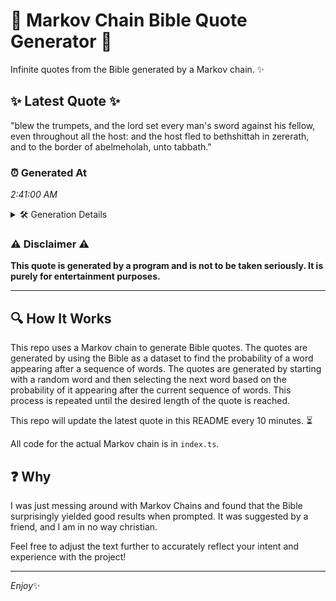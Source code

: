 # 📖 Markov Chain Bible Quote Generator 📖

Infinite quotes from the Bible generated by a Markov chain. ✨

## ✨ Latest Quote ✨
"blew the trumpets, and the lord set every man's sword against his fellow, even throughout all the host: and the host fled to bethshittah in zererath, and to the border of abelmeholah, unto tabbath."

### ⏰ Generated At
*2:41:00 AM*

<details>
    <summary>🛠️ Generation Details</summary>
    <p>
        <strong>🌱 Seed:</strong> blew<br>
        <strong>🔄 Iterations:</strong> 33<br>
        <strong>📜 Context History:</strong><br>[ blew ]: the<br>[ blew, the ]: trumpets,<br>[ blew, the, trumpets, ]: and<br>[ blew, the, trumpets,, and ]: the<br>[ blew, the, trumpets,, and, the ]: lord<br>[ blew, the, trumpets,, and, the, lord ]: set<br>[ the, trumpets,, and, the, lord, set ]: every<br>[ trumpets,, and, the, lord, set, every ]: man's<br>[ and, the, lord, set, every, man's ]: sword<br>[ the, lord, set, every, man's, sword ]: against<br>[ lord, set, every, man's, sword, against ]: his<br>[ set, every, man's, sword, against, his ]: fellow,<br>[ every, man's, sword, against, his, fellow, ]: even<br>[ man's, sword, against, his, fellow,, even ]: throughout<br>[ sword, against, his, fellow,, even, throughout ]: all<br>[ against, his, fellow,, even, throughout, all ]: the<br>[ his, fellow,, even, throughout, all, the ]: host:<br>[ fellow,, even, throughout, all, the, host: ]: and<br>[ even, throughout, all, the, host:, and ]: the<br>[ throughout, all, the, host:, and, the ]: host<br>[ all, the, host:, and, the, host ]: fled<br>[ the, host:, and, the, host, fled ]: to<br>[ host:, and, the, host, fled, to ]: bethshittah<br>[ and, the, host, fled, to, bethshittah ]: in<br>[ the, host, fled, to, bethshittah, in ]: zererath,<br>[ host, fled, to, bethshittah, in, zererath, ]: and<br>[ fled, to, bethshittah, in, zererath,, and ]: to<br>[ to, bethshittah, in, zererath,, and, to ]: the<br>[ bethshittah, in, zererath,, and, to, the ]: border<br>[ in, zererath,, and, to, the, border ]: of<br>[ zererath,, and, to, the, border, of ]: abelmeholah,<br>[ and, to, the, border, of, abelmeholah, ]: unto<br>[ to, the, border, of, abelmeholah,, unto ]: tabbath.<br>
    </p>
</details>

### ⚠️ Disclaimer ⚠️
**This quote is generated by a program and is not to be taken seriously. It is purely for entertainment purposes.**

---

## 🔍 How It Works

This repo uses a Markov chain to generate Bible quotes. The quotes are generated by using the Bible as a dataset to find the probability of a word appearing after a sequence of words. The quotes are generated by starting with a random word and then selecting the next word based on the probability of it appearing after the current sequence of words. This process is repeated until the desired length of the quote is reached.

This repo will update the latest quote in this README every 10 minutes. ⏳

All code for the actual Markov chain is in `index.ts`.

## ❓ Why

I was just messing around with Markov Chains and found that the Bible surprisingly yielded good results when prompted. 
It was suggested by a friend, and I am in no way christian.

Feel free to adjust the text further to accurately reflect your intent and experience with the project!

---

*Enjoy*✨
